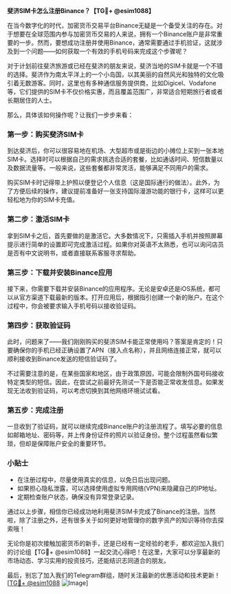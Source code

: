 **斐济SIM卡怎么注册Binance？【TG💪+ @esim1088】**

在当今数字化的时代，加密货币交易平台Binance无疑是一个备受关注的存在。对于想要在全球范围内参与加密货币交易的人来说，拥有一个Binance账户是非常重要的一步。然而，要想成功注册并使用Binance，通常需要通过手机验证，这就涉及到一个问题——如何获取一个有效的手机号码来完成这个步骤呢？

对于计划前往斐济旅游或已经在斐济的朋友来说，斐济当地的SIM卡就是一个不错的选择。斐济作为南太平洋上的一个小岛国，以其美丽的自然风光和独特的文化吸引着无数游客。同时，这里也有多种通信服务提供商，比如Digicel、Vodafone等，它们提供的SIM卡不仅价格实惠，而且覆盖范围广，非常适合短期旅行者或者长期居住的人士。

那么，具体该如何操作呢？让我们一步步来看：

### 第一步：购买斐济SIM卡

到达斐济后，你可以很容易地在机场、大型超市或是街边的小摊位上买到一张本地SIM卡。选择时可以根据自己的需求挑选合适的套餐，比如通话时间、短信数量以及数据流量等。一般来说，这些套餐都非常灵活，能够满足不同用户的需求。

购买SIM卡时记得带上护照以便登记个人信息（这是国际通行的做法）。此外，为了方便后续的操作，建议提前准备好一张支持国际漫游功能的银行卡，这样可以更轻松地为你的SIM卡充值。

### 第二步：激活SIM卡

拿到SIM卡之后，首先要做的是激活它。大多数情况下，只需插入手机并按照屏幕提示进行简单的设置即可完成激活过程。如果你对英语不太熟悉，也可以询问店员是否有中文说明书，或者直接联系客服寻求帮助。

### 第三步：下载并安装Binance应用

接下来，你需要下载并安装Binance的应用程序。无论是安卓还是iOS系统，都可以从官方渠道下载最新的版本。打开应用后，根据指引创建一个新的账户。在这个过程中，你会被要求输入手机号码以接收验证码。

### 第四步：获取验证码

此时，问题来了——我们刚刚购买的斐济SIM卡能正常使用吗？答案是肯定的！只要确保你的手机已经正确设置了APN（接入点名称），并且网络连接正常，就可以顺利接收到Binance发送的短信验证码了。

不过需要注意的是，在某些国家和地区，由于政策原因，可能会限制外国号码接收特定类型的短信。因此，在尝试之前最好先测试一下是否能正常收发信息。如果发现无法收到验证码，可以考虑切换到其他网络环境试试看。

### 第五步：完成注册

一旦收到了验证码，就可以继续完成Binance账户的注册流程了。填写必要的信息如邮箱地址、密码等，并上传身份证件的照片以验证身份。整个过程虽然看似繁琐，但却是保障账户安全的重要环节。

### 小贴士

- 在注册过程中，尽量使用真实的信息，以免日后出现问题。
- 如果担心隐私泄露，可以选择使用虚拟专用网络(VPN)来隐藏自己的IP地址。
- 定期检查账户状态，确保没有异常登录记录。

通过以上步骤，相信你已经成功地利用斐济SIM卡完成了Binance的注册。当然啦，除了注册之外，还有很多关于如何更好地管理你的数字资产的知识等待你去探索哦！

无论你是初次接触加密货币的新手，还是已经有一定经验的老手，都欢迎加入我们的讨论组【TG💪+ @esim1088】一起交流心得吧！在这里，大家可以分享最新的市场动态、学习实用的投资技巧，还能结识志同道合的朋友。

最后，别忘了加入我们的Telegram群组，随时关注最新的优惠活动和技术更新！[[TG💪+ @esim1088](https://t.me/s/esim1088) ![Image](https://i.postimg.cc/4NQfJmqS/Snipaste-2025-05-13-00-14-12.png)]